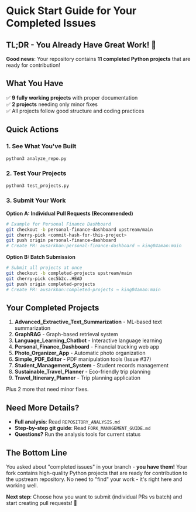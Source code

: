 # Quick Start Guide for Your Completed Issues

## TL;DR - You Already Have Great Work! 🎉

**Good news**: Your repository contains **11 completed Python projects** that are ready for contribution!

## What You Have

✅ **9 fully working projects** with proper documentation  
✅ **2 projects** needing only minor fixes  
✅ All projects follow good structure and coding practices  

## Quick Actions

### 1. See What You've Built
```bash
python3 analyze_repo.py
```

### 2. Test Your Projects  
```bash
python3 test_projects.py
```

### 3. Submit Your Work

**Option A: Individual Pull Requests (Recommended)**
```bash
# Example for Personal Finance Dashboard
git checkout -b personal-finance-dashboard upstream/main
git cherry-pick <commit-hash-for-this-project>  
git push origin personal-finance-dashboard
# Create PR: ausarkhan:personal-finance-dashboard → king04aman:main
```

**Option B: Batch Submission**
```bash
# Submit all projects at once
git checkout -b completed-projects upstream/main  
git cherry-pick cec5b2c..HEAD
git push origin completed-projects
# Create PR: ausarkhan:completed-projects → king04aman:main
```

## Your Completed Projects

1. **Advanced_Extractive_Text_Summarization** - ML-based text summarization
2. **GraphRAG** - Graph-based retrieval system
3. **Language_Learning_Chatbot** - Interactive language learning
4. **Personal_Finance_Dashboard** - Financial tracking web app
5. **Photo_Organizer_App** - Automatic photo organization
6. **Simple_PDF_Editor** - PDF manipulation tools (Issue #37)
7. **Student_Management_System** - Student records management
8. **Sustainable_Travel_Planner** - Eco-friendly trip planning
9. **Travel_Itinerary_Planner** - Trip planning application

Plus 2 more that need minor fixes.

## Need More Details?

- **Full analysis**: Read `REPOSITORY_ANALYSIS.md`
- **Step-by-step git guide**: Read `FORK_MANAGEMENT_GUIDE.md`  
- **Questions?** Run the analysis tools for current status

## The Bottom Line

You asked about "completed issues" in your branch - **you have them!** 
Your fork contains high-quality Python projects that are ready for contribution to the upstream repository. No need to "find" your work - it's right here and working well.

**Next step**: Choose how you want to submit (individual PRs vs batch) and start creating pull requests! 🚀